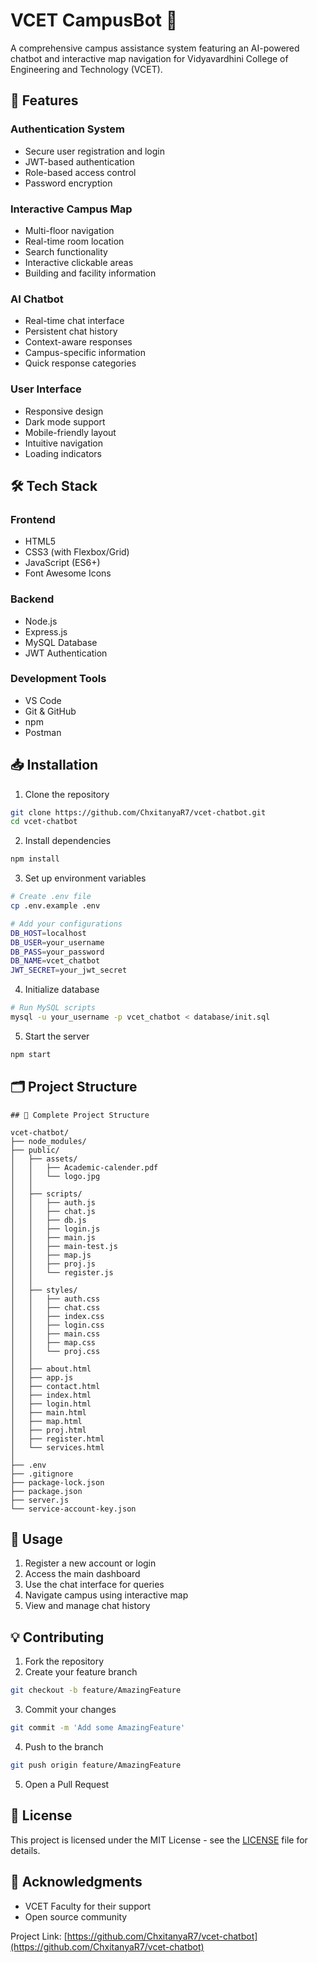 # VCET CampusBot 🤖

A comprehensive campus assistance system featuring an AI-powered chatbot and interactive map navigation for Vidyavardhini College of Engineering and Technology (VCET).

## 🌟 Features

### Authentication System
- Secure user registration and login
- JWT-based authentication
- Role-based access control
- Password encryption

### Interactive Campus Map
- Multi-floor navigation
- Real-time room location
- Search functionality
- Interactive clickable areas
- Building and facility information

### AI Chatbot
- Real-time chat interface
- Persistent chat history
- Context-aware responses
- Campus-specific information
- Quick response categories

### User Interface
- Responsive design
- Dark mode support
- Mobile-friendly layout
- Intuitive navigation
- Loading indicators

## 🛠️ Tech Stack

### Frontend
- HTML5
- CSS3 (with Flexbox/Grid)
- JavaScript (ES6+)
- Font Awesome Icons

### Backend
- Node.js
- Express.js
- MySQL Database
- JWT Authentication

### Development Tools
- VS Code
- Git & GitHub
- npm
- Postman

## 📥 Installation

1. Clone the repository
```bash
git clone https://github.com/ChxitanyaR7/vcet-chatbot.git
cd vcet-chatbot
```

2. Install dependencies
```bash
npm install
```

3. Set up environment variables
```bash
# Create .env file
cp .env.example .env

# Add your configurations
DB_HOST=localhost
DB_USER=your_username
DB_PASS=your_password
DB_NAME=vcet_chatbot
JWT_SECRET=your_jwt_secret
```

4. Initialize database
```bash
# Run MySQL scripts
mysql -u your_username -p vcet_chatbot < database/init.sql
```

5. Start the server
```bash
npm start
```

## 🗂️ Project Structure

```
## 📂 Complete Project Structure

vcet-chatbot/
├── node_modules/
├── public/
│   ├── assets/
│   │   ├── Academic-calender.pdf
│   │   └── logo.jpg
│   │
│   ├── scripts/
│   │   ├── auth.js
│   │   ├── chat.js
│   │   ├── db.js
│   │   ├── login.js
│   │   ├── main.js
│   │   ├── main-test.js
│   │   ├── map.js
│   │   ├── proj.js
│   │   └── register.js
│   │
│   ├── styles/
│   │   ├── auth.css
│   │   ├── chat.css
│   │   ├── index.css
│   │   ├── login.css
│   │   ├── main.css
│   │   ├── map.css
│   │   └── proj.css
│   │
│   ├── about.html
│   ├── app.js
│   ├── contact.html
│   ├── index.html
│   ├── login.html
│   ├── main.html
│   ├── map.html
│   ├── proj.html
│   ├── register.html
│   └── services.html
│
├── .env
├── .gitignore
├── package-lock.json
├── package.json
├── server.js
└── service-account-key.json
```

## 🚀 Usage

1. Register a new account or login
2. Access the main dashboard
3. Use the chat interface for queries
4. Navigate campus using interactive map
5. View and manage chat history

## 💡 Contributing

1. Fork the repository
2. Create your feature branch
```bash
git checkout -b feature/AmazingFeature
```
3. Commit your changes
```bash
git commit -m 'Add some AmazingFeature'
```
4. Push to the branch
```bash
git push origin feature/AmazingFeature
```
5. Open a Pull Request

## 📝 License

This project is licensed under the MIT License - see the [LICENSE](LICENSE) file for details.

## 🤝 Acknowledgments

- VCET Faculty for their support
- Open source community


Project Link: [https://github.com/ChxitanyaR7/vcet-chatbot](https://github.com/ChxitanyaR7/vcet-chatbot)
